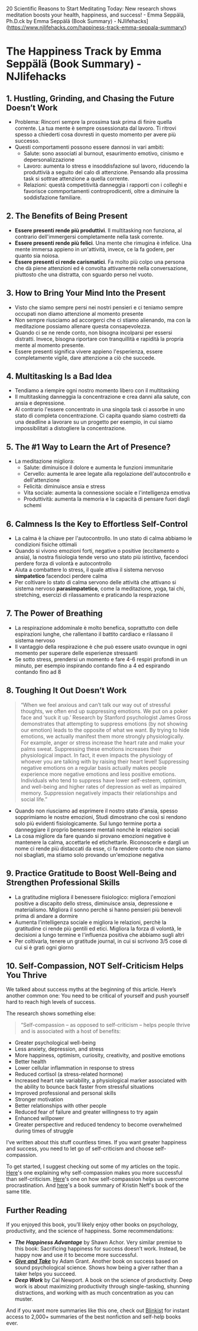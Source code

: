 20 Scientific Reasons to Start Meditating Today: New research shows meditation boosts your health, happiness, and success! - Emma Seppälä, Ph.D.ck by Emma Seppälä (Book Summary) - NJlifehacks](https://www.njlifehacks.com/happiness-track-emma-seppala-summary/)

# The Happiness Track by Emma Seppälä (Book Summary) - NJlifehacks

## 1. Hustling, Grinding, and Chasing the Future Doesn’t Work
- Problema: Rincorri sempre la prossima task prima di finire quella corrente. La tua mente è sempre ossessionata dal lavoro. Ti ritrovi spesso a chiederti cosa dovresti in questo momento per avere più successo.
- Questi comportamenti possono essere dannosi in vari ambiti:
    - Salute: sono associati al burnout, esaurimento emotivo, cinismo e depersonalizzazione
    - Lavoro: aumenta lo stress e insoddisfazione sul lavoro, riducendo la produttivià a seguito del calo di attenzione. Pensando alla prossima task si sottrae attenzione a quella corrente.
    - Relazioni: questà competitività danneggia i rapporti con i colleghi e favorisce commportamenti controprodicenti, oltre a diminuire la soddisfazione familiare.

## 2. The Benefits of Being Present
- **Essere presenti rende più produttivi**. Il multitasking non funziona, al contrario dell'immergersi completamente nella task corrente.
- **Essere presenti rende più felici**. Una mente che rimugina è infelice. Una mente immersa appieno in un'attività, invece, ce la fa godere, per quanto sia noiosa.
- **Essere presenti ci rende carismatici**. Fa molto più colpo una persona che dà piene attenzioni ed è convolta attivamente nella conversazione, piuttosto che una distratta, con sguardo perso nel vuoto.

## 3. How to Bring Your Mind Into the Present
- Visto che siamo sempre persi nei nostri pensieri e ci teniamo sempre occupati non diamo attenzione al momento presente
- Non sempre riusciamo ad accorgerci che ci stiamo alienando, ma con la meditazione possiamo allenare questa consapevolezza.
- Quando ci se ne rende conto, non bisogna incolparsi per essersi distratti. Invece, bisogna riportare con tranquillità e rapidità la propria mente al momento presente.
- Essere presenti significa vivere appieno l'esperienza, essere completamente vigile, dare attenzione a ciò che succede.

## 4. Multitasking Is a Bad Idea
- Tendiamo a riempire ogni nostro momento libero con il multitasking
- Il multitasking danneggia la concentrazione e crea danni alla salute, con ansia e depressione.
- Al contrario l'essere concentrato in una singola task ci assorbe in uno stato di completa concentrazione. Ci capita quando siamo costretti da una deadline a lavorare su un progetto per esempio, in cui siamo impossibilitati a distogliere la concentrazione.

## 5. The #1 Way to Learn the Art of Presence?
- La meditazione migliora:
    - Salute: diminuisce il dolore e aumenta le funzioni immunitarie
    - Cervello: aumenta le aree legate alla regolazione dell'autocontrollo e dell'attenzione
    - Felicità: diminuisce ansia e stress
    - Vita sociale: aumenta la connessione sociale e l'intelligenza emotiva
    - Produttività: aumenta la memoria e la capacità di pensare fuori dagli schemi

## 6. Calmness Is the Key to Effortless Self-Control
- La calma è la chiave per l'autocontrollo. In uno stato di calma abbiamo le condizioni fisiche ottimali
- Quando si vivono emozioni forti, negative o positive (eccitamento o ansia), la nostra fisiologia tende verso uno stato più istintivo, facendoci perdere forza di volontà e autocontrollo
- Aiuta a combattere lo stress, il quale attiva il sistema nervoso **simpatetico** facendoci perdere calma
- Per coltivare lo stato di calma servono delle attività che attivano si sistema nervoso **parasimpatetico**, come la meditazione, yoga, tai chi, stretching, esercizi di rilassamento e praticando la respirazione

## 7. The Power of Breathing
- La respirazione addominale è molto benefica, soprattutto con delle espirazioni lunghe, che rallentano il battito cardiaco e rilassano il sistema nervoso
- Il vantaggio della respirazione è che può essere usato ovunque in ogni momento per superare delle esperienze stressanti
- Se sotto stress, prendersi un momento e fare 4-6 respiri profondi in un minuto, per esempio inspirando contando fino a 4 ed espirando contando fino ad 8

## 8. Toughing It Out Doesn’t Work

> “When we feel anxious and can’t talk our way out of stressful thoughts, we often end up suppressing emotions. We put on a poker face and ‘suck it up.’ Research by Stanford psychologist James Gross demonstrates that attempting to suppress emotions (by not showing our emotion) leads to the opposite of what we want. By trying to hide emotions, we actually manifest them more strongly physiologically. For example, anger or stress increase the heart rate and make your palms sweat. Suppressing these emotions increases their physiological impact. In fact, it even impacts the physiology of whoever you are talking with by raising their heart level! Suppressing negative emotions on a regular basis actually makes people experience more negative emotions and less positive emotions. Individuals who tend to suppress have lower self-esteem, optimism, and well-being and higher rates of depression as well as impaired memory. Suppression negatively impacts their relationships and social life.”

- Quando non riusciamo ad esprimere il nostro stato d'ansia, spesso sopprimiamo le nostre emozioni, Studi dimostrano che così si rendono solo più evidenti fisiologicamente. Sul lungo termine porta a danneggiare il proprio benessere mentali nonchè le relazioni sociali
- La cosa migliore da fare quando si provano emozioni negative è mantenere la calma, accettarle ed etichettarle. Riconoscerle e dargli un nome ci rende più distaccati da esse, ci fa rendere conto che non siamo noi sbagliati, ma stiamo solo provando un'emozione negativa

## 9. Practice Gratitude to Boost Well-Being and Strengthen Professional Skills
- La gratitudine migliora il benessere fisiologico: migliora l'emozioni positive a discapito dello stress, diminuisce ansia, depressione e materialismo. Migliora il sonno perchè si hanno pensieri più benevoli prima di andare a dormire
- Aumenta l'intelligenza sociale e migliora le relazioni, perchè la gratitudine ci rende più gentili ed etici. Migliora la forza di volontà, le decisioni a lungo termine e l'influenza positiva che abbiamo sugli altri
- Per coltivarla, tenere un gratitude journal, in cui si scrivono 3/5 cose di cui si è grati ogni giorno

## 10. Self-Compassion, NOT Self-Criticism Helps You Thrive
We talked about success myths at the beginning of this article. Here’s another common one: You need to be critical of yourself and push yourself hard to reach high levels of success.

The research shows something else:

> “Self-compassion – as opposed to self-criticism – helps people thrive and is associated with a host of benefits:

-   Greater psychological well-being
-   Less anxiety, depression, and stress
-   More happiness, optimism, curiosity, creativity, and positive emotions
-   Better health
-   Lower cellular inflammation in response to stress
-   Reduced cortisol (a stress-related hormone)
-   Increased heart rate variability, a physiological marker associated with the ability to bounce back faster from stressful situations
-   Improved professional and personal skills
-   Stronger motivation
-   Better relationships with other people
-   Reduced fear of failure and greater willingness to try again
-   Enhanced willpower
-   Greater perspective and reduced tendency to become overwhelmed during times of struggle

I’ve written about this stuff countless times. If you want greater happiness and success, you need to let go of self-criticism and choose self-compassion.

To get started, I suggest checking out some of my articles on the topic. [Here](https://www.njlifehacks.com/self-compassion-versus-self-criticism/)'s one explaining why self-compassion makes you more successful than self-criticism. [Here](https://www.njlifehacks.com/self-compassion-self-criticism-procrastination/)'s one on how self-compassion helps us overcome procrastination. And [here](https://www.njlifehacks.com/self-compassion-kristin-neff/)'s a book summary of Kristin Neff's book of the same title.

## Further Reading

If you enjoyed this book, you’ll likely enjoy other books on psychology, productivity, and the science of happiness. Some recommendations:

-   **_The Happiness Advantage_** by Shawn Achor. Very similar premise to this book: Sacrificing happiness for success doesn’t work. Instead, be happy now and use it to become more successful.
-   [_**Give and Take**_](https://www.njlifehacks.com/give-and-take-adam-grant-summary/) by Adam Grant. Another book on success based on sound psychological science. Shows how being a giver rather than a taker helps you succeed.
-   _**Deep Work**_ by Cal Newport. A book on the science of productivity. Deep work is about maximizing productivity through single-tasking, shunning distractions, and working with as much concentration as you can muster.

And if you want more summaries like this one, check out [Blinkist](https://blinkist.o6eiov.net/5EBY9) for instant access to 2,000+ summaries of the best nonfiction and self-help books ever.